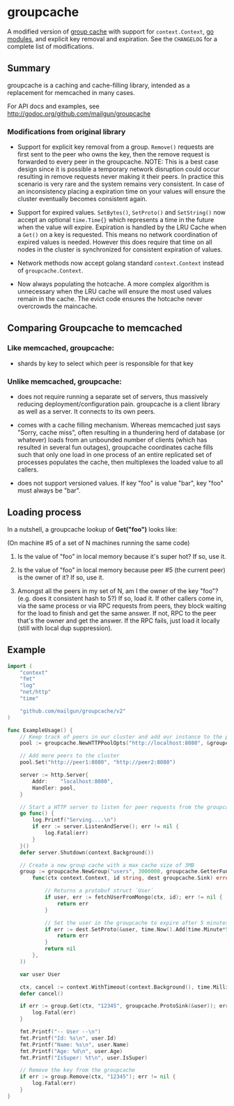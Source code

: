 # groupcache

A modified version of [group cache](https://github.com/golang/groupcache) with
support for `context.Context`, [go modules](https://github.com/golang/go/wiki/Modules),
and explicit key removal and expiration. See the `CHANGELOG` for a complete list of 
modifications.

## Summary

groupcache is a caching and cache-filling library, intended as a
replacement for memcached in many cases.

For API docs and examples, see http://godoc.org/github.com/mailgun/groupcache

   
### Modifications from original library

* Support for explicit key removal from a group. `Remove()` requests are 
  first sent to the peer who owns the key, then the remove request is 
  forwarded to every peer in the groupcache. NOTE: This is a best case design
  since it is possible a temporary network disruption could occur resulting
  in remove requests never making it their peers. In practice this scenario
  is very rare and the system remains very consistent. In case of an
  inconsistency placing a expiration time on your values will ensure the 
  cluster eventually becomes consistent again.

* Support for expired values. `SetBytes()`, `SetProto()` and `SetString()` now
  accept an optional `time.Time{}` which represents a time in the future when the
  value will expire. Expiration is handled by the LRU Cache when a `Get()` on a 
  key is requested. This means no network coordination of expired values is needed.
  However this does require that time on all nodes in the cluster is synchronized 
  for consistent expiration of values.

* Network methods now accept golang standard `context.Context` instead of
  `groupcache.Context`.

* Now always populating the hotcache. A more complex algorithm is unnecessary
  when the LRU cache will ensure the most used values remain in the cache. The
  evict code ensures the hotcache never overcrowds the maincache.

## Comparing Groupcache to memcached

### **Like memcached**, groupcache:

 * shards by key to select which peer is responsible for that key

### **Unlike memcached**, groupcache:

 * does not require running a separate set of servers, thus massively
   reducing deployment/configuration pain.  groupcache is a client
   library as well as a server.  It connects to its own peers.

 * comes with a cache filling mechanism.  Whereas memcached just says
   "Sorry, cache miss", often resulting in a thundering herd of
   database (or whatever) loads from an unbounded number of clients
   (which has resulted in several fun outages), groupcache coordinates
   cache fills such that only one load in one process of an entire
   replicated set of processes populates the cache, then multiplexes
   the loaded value to all callers.

 * does not support versioned values.  If key "foo" is value "bar",
   key "foo" must always be "bar".

## Loading process

In a nutshell, a groupcache lookup of **Get("foo")** looks like:

(On machine #5 of a set of N machines running the same code)

 1. Is the value of "foo" in local memory because it's super hot?  If so, use it.

 2. Is the value of "foo" in local memory because peer #5 (the current
    peer) is the owner of it?  If so, use it.

 3. Amongst all the peers in my set of N, am I the owner of the key
    "foo"?  (e.g. does it consistent hash to 5?)  If so, load it.  If
    other callers come in, via the same process or via RPC requests
    from peers, they block waiting for the load to finish and get the
    same answer.  If not, RPC to the peer that's the owner and get
    the answer.  If the RPC fails, just load it locally (still with
    local dup suppression).

## Example

```go
import (
	"context"
	"fmt"
	"log"
	"net/http"
	"time"

	"github.com/mailgun/groupcache/v2"
)

func ExampleUsage() {
	// Keep track of peers in our cluster and add our instance to the pool `http://localhost:8080`
	pool := groupcache.NewHTTPPoolOpts("http://localhost:8080", &groupcache.HTTPPoolOptions{})

	// Add more peers to the cluster
	pool.Set("http://peer1:8080", "http://peer2:8080")

	server := http.Server{
		Addr:    "localhost:8080",
		Handler: pool,
	}

	// Start a HTTP server to listen for peer requests from the groupcache
	go func() {
		log.Printf("Serving....\n")
		if err := server.ListenAndServe(); err != nil {
			log.Fatal(err)
		}
	}()
	defer server.Shutdown(context.Background())

	// Create a new group cache with a max cache size of 3MB
	group := groupcache.NewGroup("users", 3000000, groupcache.GetterFunc(
		func(ctx context.Context, id string, dest groupcache.Sink) error {

			// Returns a protobuf struct `User`
			if user, err := fetchUserFromMongo(ctx, id); err != nil {
				return err
			}

			// Set the user in the groupcache to expire after 5 minutes
			if err := dest.SetProto(&user, time.Now().Add(time.Minute*5)); err != nil {
				return err
			}
			return nil
		},
	))

	var user User

	ctx, cancel := context.WithTimeout(context.Background(), time.Millisecond*500)
	defer cancel()

	if err := group.Get(ctx, "12345", groupcache.ProtoSink(&user)); err != nil {
		log.Fatal(err)
	}

	fmt.Printf("-- User --\n")
	fmt.Printf("Id: %s\n", user.Id)
	fmt.Printf("Name: %s\n", user.Name)
	fmt.Printf("Age: %d\n", user.Age)
	fmt.Printf("IsSuper: %t\n", user.IsSuper)

	// Remove the key from the groupcache
	if err := group.Remove(ctx, "12345"); err != nil {
		log.Fatal(err)
	}
}


```

